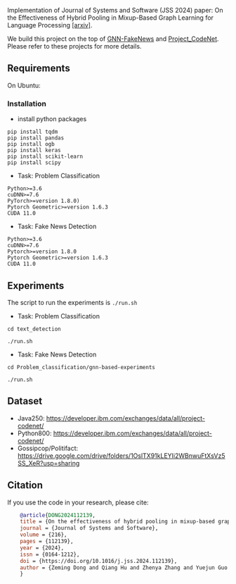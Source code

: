 Implementation of Journal of Systems and Software (JSS 2024) paper: On the Effectiveness of Hybrid Pooling in Mixup-Based Graph Learning for Language Processing [[arxiv]](https://arxiv.org/abs/2210.03123). 

We build this project on the top of [GNN-FakeNews](https://github.com/safe-graph/GNN-FakeNews/tree/main) and [Project_CodeNet](https://github.com/IBM/Project_CodeNet). Please refer to these projects for more details.

## Requirements
On Ubuntu:

### Installation
- install python packages
```shell
pip install tqdm
pip install pandas
pip install ogb
pip install keras
pip install scikit-learn
pip install scipy
```

- Task: Problem Classification
```shell
Python>=3.6
cuDNN>=7.6
PyTorch>=version 1.8.0) 
Pytorch Geometric>=version 1.6.3
CUDA 11.0
```

- Task: Fake News Detection
```shell
Python>=3.6
cuDNN>=7.6
Pytorch>=version 1.8.0
Pytorch Geometric>=version 1.6.3
CUDA 11.0
```
## Experiments
The script to run the experiments is `./run.sh`

- Task: Problem Classification
```shell
cd text_detection

./run.sh
```
- Task: Fake News Detection
```shell
cd Problem_classification/gnn-based-experiments

./run.sh
```

## Dataset
- Java250: https://developer.ibm.com/exchanges/data/all/project-codenet/
- Python800: https://developer.ibm.com/exchanges/data/all/project-codenet/
- Gossipcop/Politifact: https://drive.google.com/drive/folders/1OslTX91kLEYIi2WBnwuFtXsVz5SS_XeR?usp=sharing

## Citation
If you use the code in your research, please cite:
```bibtex
    @article{DONG2024112139,
    title = {On the effectiveness of hybrid pooling in mixup-based graph learning for language processing},
    journal = {Journal of Systems and Software},
    volume = {216},
    pages = {112139},
    year = {2024},
    issn = {0164-1212},
    doi = {https://doi.org/10.1016/j.jss.2024.112139},
    author = {Zeming Dong and Qiang Hu and Zhenya Zhang and Yuejun Guo and Maxime Cordy and Mike Papadakis and Yves Le Traon and Jianjun Zhao},
    }
```
